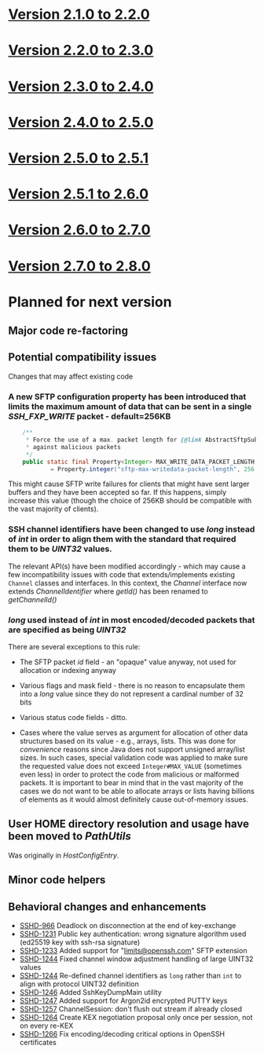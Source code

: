 # [Version 2.1.0 to 2.2.0](./docs/changes/2.2.0.md)

# [Version 2.2.0 to 2.3.0](./docs/changes/2.3.0.md)

# [Version 2.3.0 to 2.4.0](./docs/changes/2.4.0.md)

# [Version 2.4.0 to 2.5.0](./docs/changes/2.5.0.md)

# [Version 2.5.0 to 2.5.1](./docs/changes/2.5.1.md)

# [Version 2.5.1 to 2.6.0](./docs/changes/2.6.0.md)

# [Version 2.6.0 to 2.7.0](./docs/changes/2.7.0.md)

# [Version 2.7.0 to 2.8.0](./docs/changes/2.8.0.md)

# Planned for next version

## Major code re-factoring

## Potential compatibility issues

Changes that may affect existing code

### A **new** SFTP configuration property has been introduced that limits the maximum amount of data that can be sent in a single *SSH_FXP_WRITE* packet - default=256KB

```java
    /**
     * Force the use of a max. packet length for {@link AbstractSftpSubsystemHelper#doWrite(Buffer, int)} protection
     * against malicious packets
     */
    public static final Property<Integer> MAX_WRITE_DATA_PACKET_LENGTH
            = Property.integer("sftp-max-writedata-packet-length", 256 * 1024);
```

This might cause SFTP write failures for clients that might have sent larger buffers and they have been accepted so far. If this happens, simply increase
this value (though the choice of 256KB should be compatible with the vast majority of clients).

### SSH channel identifiers have been changed to use *long* instead of *int* in order to align them with the standard that required them to be *UINT32* values.

The relevant API(s) have been modified accordingly - which may cause a few incompatibility issues with code that extends/implements existing `Channel` classes
and interfaces. In this context, the *Channel* interface now extends *ChannelIdentifier* where *getId()* has been renamed to *getChannelId()*

### *long* used instead of *int* in most encoded/decoded packets that are specified as being *UINT32*

There are several exceptions to this rule:

* The SFTP packet *id* field - an "opaque" value anyway, not used for allocation or indexing anyway

* Various flags and mask field - there is no reason to encapsulate them into a *long* value since they do not represent a cardinal number of 32 bits

* Various status code fields - ditto.

* Cases where the value serves as argument for allocation of other data structures based on its value - e.g., arrays, lists. This was
done for *convenience* reasons since Java does not support unsigned array/list sizes. In such cases, special validation code was applied
to make sure the requested value does not exceed `Integer#MAX_VALUE` (sometimes even less) in order to protect the code from malicious
or malformed packets. It is important to bear in mind that in the vast majority of the cases we do not want to be able to allocate arrays
or lists having billions of elements as it would almost definitely cause out-of-memory issues.

## User HOME directory resolution and usage have been moved to *PathUtils*

Was originally in *HostConfigEntry*.

## Minor code helpers

## Behavioral changes and enhancements

* [SSHD-966](https://issues.apache.org/jira/browse/SSHD-966) Deadlock on disconnection at the end of key-exchange
* [SSHD-1231](https://issues.apache.org/jira/browse/SSHD-1231) Public key authentication: wrong signature algorithm used (ed25519 key with ssh-rsa signature)
* [SSHD-1233](https://issues.apache.org/jira/browse/SSHD-1233) Added support for "limits@openssh.com" SFTP extension
* [SSHD-1244](https://issues.apache.org/jira/browse/SSHD-1244) Fixed channel window adjustment handling of large UINT32 values
* [SSHD-1244](https://issues.apache.org/jira/browse/SSHD-1244) Re-defined channel identifiers as `long` rather than `int` to align with protocol UINT32 definition
* [SSHD-1246](https://issues.apache.org/jira/browse/SSHD-1246) Added SshKeyDumpMain utility
* [SSHD-1247](https://issues.apache.org/jira/browse/SSHD-1247) Added support for Argon2id encrypted PUTTY keys
* [SSHD-1257](https://issues.apache.org/jira/browse/SSHD-1257) ChannelSession: don't flush out stream if already closed
* [SSHD-1264](https://issues.apache.org/jira/browse/SSHD-1264) Create KEX negotiation proposal only once per session, not on every re-KEX
* [SSHD-1266](https://issues.apache.org/jira/browse/SSHD-1266) Fix encoding/decoding critical options in OpenSSH certificates
